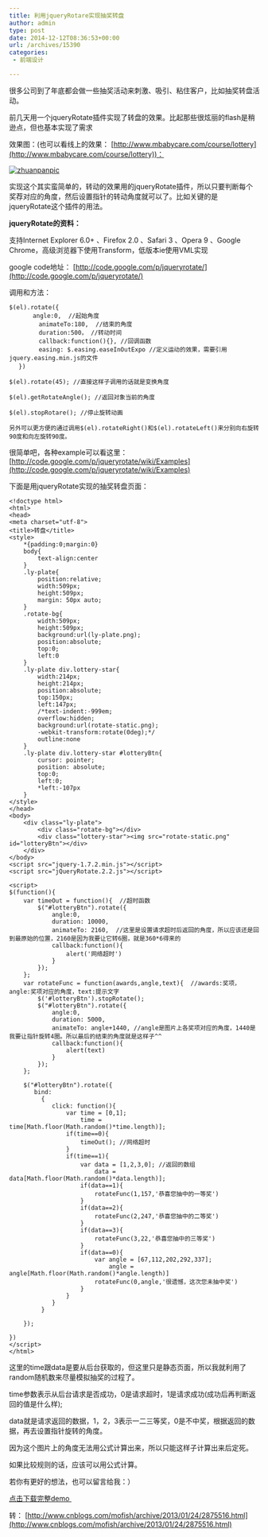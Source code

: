 ```yaml
---
title: 利用jqueryRotare实现抽奖转盘
author: admin
type: post
date: 2014-12-12T08:36:53+00:00
url: /archives/15390
categories:
 - 前端设计

---
```

很多公司到了年底都会做一些抽奖活动来刺激、吸引、粘住客户，比如抽奖转盘活动。

前几天用一个jqueryRotate插件实现了转盘的效果。比起那些很炫丽的flash是稍逊点，但也基本实现了需求

效果图：(也可以看线上的效果： [http://www.mbabycare.com/course/lottery](http://www.mbabycare.com/course/lottery))：

[![zhuanpanpic](http://blog.haohtml.com/wp-content/uploads/2014/12/zhuanpanpic.png)][1]

实现这个其实蛮简单的，转动的效果用的jqueryRotate插件，所以只要判断每个奖荐对应的角度，然后设置指针的转动角度就可以了。比如关键的是jqueryRotate这个插件的用法。

**jqueryRotate的资料：**

支持Internet Explorer 6.0+ 、Firefox 2.0 、Safari 3 、Opera 9 、Google Chrome，高级浏览器下使用Transform，低版本ie使用VML实现

google code地址： [http://code.google.com/p/jqueryrotate/](http://code.google.com/p/jqueryrotate/)

调用和方法：

```
$(el).rotate({
　　　　angle:0,  //起始角度
　　　　　animateTo:180,  //结束的角度
　　　　　duration:500， //转动时间
　　　　　callback:function(){}, //回调函数
　　　　　easing: $.easing.easeInOutExpo //定义运动的效果，需要引用jquery.easing.min.js的文件
　 })

$(el).rotate(45); //直接这样子调用的话就是变换角度

$(el).getRotateAngle(); //返回对象当前的角度

$(el).stopRotare(); //停止旋转动画

另外可以更方便的通过调用$(el).rotateRight()和$(el).rotateLeft()来分别向右旋转90度和向左旋转90度。
```

很简单吧，各种example可以看这里： [http://code.google.com/p/jqueryrotate/wiki/Examples](http://code.google.com/p/jqueryrotate/wiki/Examples)

下面是用jqueryRotate实现的抽奖转盘页面：

```
<!doctype html>
<html>
<head>
<meta charset="utf-8">
<title>转盘</title>
<style>
    *{padding:0;margin:0}
    body{
        text-align:center
    }
    .ly-plate{
        position:relative;
        width:509px;
        height:509px;
        margin: 50px auto;
    }
    .rotate-bg{
        width:509px;
        height:509px;
        background:url(ly-plate.png);
        position:absolute;
        top:0;
        left:0
    }
    .ly-plate div.lottery-star{
        width:214px;
        height:214px;
        position:absolute;
        top:150px;
        left:147px;
        /*text-indent:-999em;
        overflow:hidden;
        background:url(rotate-static.png);
        -webkit-transform:rotate(0deg);*/
        outline:none
    }
    .ly-plate div.lottery-star #lotteryBtn{
        cursor: pointer;
        position: absolute;
        top:0;
        left:0;
        *left:-107px
    }
</style>
</head>
<body>
    <div class="ly-plate">
        <div class="rotate-bg"></div>
        <div class="lottery-star"><img src="rotate-static.png" id="lotteryBtn"></div>
    </div>
</body>
<script src="jquery-1.7.2.min.js"></script>
<script src="jQueryRotate.2.2.js"></script>

<script>
$(function(){
    var timeOut = function(){  //超时函数
        $("#lotteryBtn").rotate({
            angle:0,
            duration: 10000,
            animateTo: 2160,  //这里是设置请求超时后返回的角度，所以应该还是回到最原始的位置，2160是因为我要让它转6圈，就是360*6得来的
            callback:function(){
                alert('网络超时')
            }
        });
    };
    var rotateFunc = function(awards,angle,text){  //awards:奖项，angle:奖项对应的角度，text:提示文字
        $('#lotteryBtn').stopRotate();
        $("#lotteryBtn").rotate({
            angle:0,
            duration: 5000,
            animateTo: angle+1440, //angle是图片上各奖项对应的角度，1440是我要让指针旋转4圈。所以最后的结束的角度就是这样子^^
            callback:function(){
                alert(text)
            }
        });
    };

    $("#lotteryBtn").rotate({
       bind:
         {
            click: function(){
                var time = [0,1];
                    time = time[Math.floor(Math.random()*time.length)];
                if(time==0){
                    timeOut(); //网络超时
                }
                if(time==1){
                    var data = [1,2,3,0]; //返回的数组
                        data = data[Math.floor(Math.random()*data.length)];
                    if(data==1){
                        rotateFunc(1,157,'恭喜您抽中的一等奖')
                    }
                    if(data==2){
                        rotateFunc(2,247,'恭喜您抽中的二等奖')
                    }
                    if(data==3){
                        rotateFunc(3,22,'恭喜您抽中的三等奖')
                    }
                    if(data==0){
                        var angle = [67,112,202,292,337];
                            angle = angle[Math.floor(Math.random()*angle.length)]
                        rotateFunc(0,angle,'很遗憾，这次您未抽中奖')
                    }
                }
            }
         }

    });

})
</script>
</html>
```

这里的time跟data是要从后台获取的，但这里只是静态页面，所以我就利用了random随机数来尽量模拟抽奖的过程了。


time参数表示从后台请求是否成功，0是请求超时，1是请求成功(成功后再判断返回的值是什么样);

data就是请求返回的数据，1，2，3表示一二三等奖，0是不中奖，根据返回的数据，再去设置指针旋转的角度。

因为这个图片上的角度无法用公式计算出来，所以只能这样子计算出来后定死。

如果比较规则的话，应该可以用公式计算。

若你有更好的想法，也可以留言给我：）

[点击下载完整demo ][2]

转： [http://www.cnblogs.com/mofish/archive/2013/01/24/2875516.html](http://www.cnblogs.com/mofish/archive/2013/01/24/2875516.html)

 [1]: http://blog.haohtml.com/wp-content/uploads/2014/12/zhuanpanpic.png
 [2]: http://blog.haohtml.com/wp-content/uploads/2014/12/rotate.rar